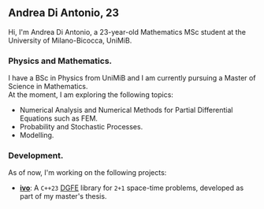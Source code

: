 ## Andrea Di Antonio, 23

Hi, I'm Andrea Di Antonio, a 23-year-old Mathematics MSc student at the University of Milano-Bicocca, UniMiB. 

### Physics and Mathematics.

I have a BSc in Physics from UniMiB and I am currently pursuing a Master of Science in Mathematics.  
At the moment, I am exploring the following topics:
- Numerical Analysis and Numerical Methods for Partial Differential Equations such as FEM.
- Probability and Stochastic Processes.
- Modelling.

### Development.

As of now, I'm working on the following projects:
- [**ivo**](https://github.com/diantonioandrea/ivo): A `C++23` [DGFE](https://en.wikipedia.org/wiki/Discontinuous_Galerkin_method) library for `2+1` space-time problems, developed as part of my master's thesis.
